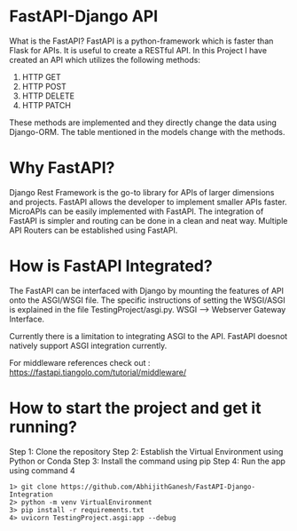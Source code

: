 FastAPI-Django API 
===================================================================================================================================================================================
What is the FastAPI?
FastAPI is a python-framework which is faster than Flask for APIs. It is useful to create a RESTful API. In this Project I have created an API which utilizes the following methods:
 1. HTTP GET
 2. HTTP POST
 3. HTTP DELETE
 4. HTTP PATCH
 
 
These methods are implemented and they directly change the data using Django-ORM. The table mentioned in the models change with the methods.

Why FastAPI?
===================================================================================================================================================================================


Django Rest Framework is the go-to library for APIs of larger dimensions and projects. FastAPI  allows the developer to implement smaller APIs faster. MicroAPIs can be easily 
implemented with FastAPI. The integration of FastAPI is simpler and routing can be done in a clean and neat way. Multiple API Routers can be established using FastAPI.

How is FastAPI Integrated?
===================================================================================================================================================================================

The FastAPI can be interfaced with Django by mounting the features of API onto the ASGI/WSGI file. The specific instructions of setting the WSGI/ASGI is explained in the file 
TestingProject/asgi.py. WSGI --> Webserver Gateway Interface.

Currently there is a limitation to integrating ASGI to the API. FastAPI doesnot natively support ASGI integration currently.

For middleware references check out : https://fastapi.tiangolo.com/tutorial/middleware/

How to start the project and get it running?
===================================================================================================================================================================================
Step 1: Clone the repository
Step 2: Establish the Virtual Environment using Python or Conda
Step 3: Install the command using pip
Step 4: Run the app using command 4
```
1> git clone https://github.com/AbhijithGanesh/FastAPI-Django-Integration
2> python -m venv VirtualEnvironment
3> pip install -r requirements.txt
4> uvicorn TestingProject.asgi:app --debug
```
